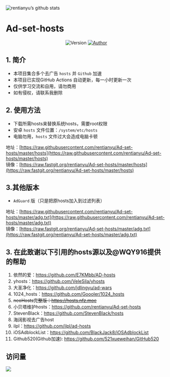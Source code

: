 ![rentianyu’s github stats](https://github-readme-stats.vercel.app/api?username=rentianyu&show_icons=true&theme=merko)
# Ad-set-hosts

<p align="center">
    <img alt="Version" src="https://img.shields.io/badge/release-0.0.1-blue"/>
    <a href="https://github.com/rentianyu">
        <img alt="Author" src="https://img.shields.io/badge/author-小贝塔-blueviolet"/>
    </a>
</p>

## 1. 简介

- 本项目集合多个去广告 `hosts` 并 `Github` 加速
- 本项目已实现GitHub Actions 自动更新，每一小时更新一次
- 仅供学习交流和自用，请勿商用
- 如有侵权，请联系我删除

## 2. 使用方法

- 下载所需hosts来替换系统hosts，需要root权限
- 安卓 `hosts` 文件位置：`/system/etc/hosts`
- 电脑勿用，`hosts` 文件过大会造成电脑卡顿


地址：[https://raw.githubusercontent.com/rentianyu/Ad-set-hosts/master/hosts](https://raw.githubusercontent.com/rentianyu/Ad-set-hosts/master/hosts)   
镜像：[https://raw.fastgit.org/rentianyu/Ad-set-hosts/master/hosts](https://raw.fastgit.org/rentianyu/Ad-set-hosts/master/hosts)   

## 3.其他版本
- `AdGuard` 版（只是把原hosts加入到过滤列表）   

地址：[https://raw.githubusercontent.com/rentianyu/Ad-set-hosts/master/adg.txt](https://raw.githubusercontent.com/rentianyu/Ad-set-hosts/master/adg.txt)   
镜像：[https://raw.fastgit.org/rentianyu/Ad-set-hosts/master/adg.txt](https://raw.fastgit.org/rentianyu/Ad-set-hosts/master/adg.txt)

## 3. 在此致谢以下引用的hosts源以及@WQY916提供的帮助

1. 依然的爱：https://github.com/E7KMbb/AD-hosts   
2. yhosts：https://github.com/VeleSila/yhosts   
3. 大圣净化：https://github.com/jdlingyu/ad-wars 
4. 1024_hosts：https://github.com/Goooler/1024_hosts   
5. ~~neoHosts完整版：https://hosts.nfz.moe~~   
6. 小贝塔维护hosts：https://github.com/rentianyu/Ad-set-hosts   
7. StevenBlack：https://github.com/StevenBlack/hosts   
8. 海阔影视去广告host
9. ilpl：https://github.com/ilpl/ad-hosts
10. iOSAdblockList：https://github.com/BlackJack8/iOSAdblockList
11. Github520(Github加速): https://github.com/521xueweihan/GitHub520

## 访问量

![](http://profile-counter.glitch.me/rentianyu_Ad-set-hosts/count.svg)
